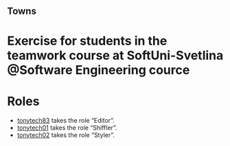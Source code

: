 ## Towns
# Exercise for students in the teamwork course at SoftUni-Svetlina @Software Engineering cource

# Roles
- [tonytech83](https://github.com/tonytech83) takes the role “Editor”.
- [tonytech01](https://github.com/tonytech01) takes the role “Shiffler”.
- [tonytech02](https://github.com/tonytech02) takes the role “Styler”.
